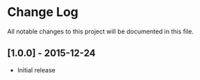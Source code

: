 # Change Log
All notable changes to this project will be documented in this file.

## [1.0.0] - 2015-12-24
- Initial release